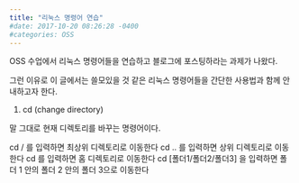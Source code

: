 ```yaml
---
title: "리눅스 명령어 연습"
#date: 2017-10-20 08:26:28 -0400
#categories: OSS 
---
```


OSS 수업에서 리눅스 명령어들을 연습하고 블로그에 포스팅하라는 과제가 나왔다.

그런 이유로 이 글에서는 쓸모있을 것 같은 리눅스 명령어들을 간단한 사용법과 함께 안내하고자 한다.

1. cd (change directory)

 말 그대로 현재 디렉토리를 바꾸는 명령어이다. 
 
 cd /
 를 입력하면 최상위 디렉토리로 이동한다
 cd ..
 를 입력하면 상위 디렉토리로 이동한다
 cd
 를 입력하면 홈 디렉토리로 이동한다
 cd [폴더1/폴더2/폴더3]
 을 입력하면 폴더 1 안의 폴더 2 안의 폴더 3으로 이동한다
